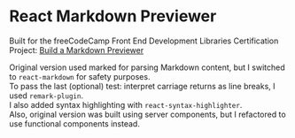 # React Markdown Previewer

Built for the freeCodeCamp Front End Development Libraries Certification
Project: [Build a Markdown Previewer](https://www.freecodecamp.org/learn/front-end-development-libraries/front-end-development-libraries-projects/build-a-markdown-previewer)

Original version used marked for parsing Markdown content, but I switched to `react-markdown` for safety purposes.  
To pass the last (optional) test: interpret carriage returns as line breaks, I used `remark-plugin`.  
I also added syntax highlighting with `react-syntax-highlighter`.  
Also, original version was built using server components, but I refactored to use functional components instead.
